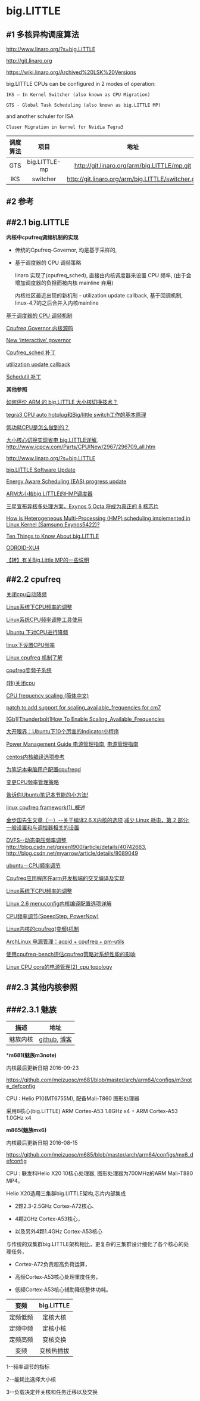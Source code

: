 big.LITTLE
=======


#1  多核异构调度算法
-------


http://www.linaro.org/?s=big.LITTLE

http://git.linaro.org

https://wiki.linaro.org/Archived%20LSK%20Versions

big.LITTLE CPUs can be configured in 2 modes of operation:

    IKS – In Kernel Switcher (also known as CPU Migration)

    GTS - Global Task Scheduling (also known as big.LITTLE MP)

and another schuler for ISA

    Cluser Migration in kernel for Nvidia Tegra3


| 调度算法  |  项目         |   地址                                                |
|:---------:|:-------------:|:-----------------------------------------------------:|
| GTS       | big.LITTLE-mp | http://git.linaro.org/arm/big.LITTLE/mp.git           |
| IKS       | switcher      | http://git.linaro.org/arm/big.LITTLE/switcher.git


#2  参考
-------


##2.1  big.LITTLE
-------


**内核中cpufreq调频机制的实现**

*   传统的Cpufreq-Governor, 均是基于采样的,

*   基于调度器的 CPU 调频策略

    linaro 实现了(cpufreq_sched), 直接由内核调度器来设置 CPU 频率,
    (由于会增加调度器的负担而被内核 mainline 弃用)

    内核社区最近出现的新机制 - utilization update callback, 基于回调机制,
    linux-4.7的之后合并入内核mainline

[基于调度器的 CPU 调频机制](http://kernel.meizu.com/cpufreq-sched.html)

[Cpufreq Governor 内核源码](http://lxr.free-electrons.com/source/drivers/cpufreq/)

[New ‘interactive’ governor](https://lwn.net/Articles/662209/)

[Cpufreq_sched 补丁](https://lkml.org/lkml/2016/2/22/1037)

[utilization update callback](https://lkml.org/lkml/2016/2/15/734)

[Schedutil 补丁](https://lkml.org/lkml/2016/3/29/1041)


**其他参照**



[如何评价 ARM 的 big.LITTLE 大小核切换技术？](https://www.zhihu.com/question/23299449)

[tegra3 CPU auto hotplug和Big/little switch工作的基本原理](http://blog.csdn.net/21cnbao/article/details/7221994)

[低功耗CPU是怎么做到的？](https://www.zhihu.com/question/26655435)

[大小核心切换实现省电 big.LITTLE详解](http://www.enet.com.cn/article/2012/1211/A20121211206764.shtml), http://www.icpcw.com/Parts/CPU/New/2967/296709_all.htm


http://www.linaro.org/?s=big.LITTLE

[big.LITTLE Software Update](http://www.linaro.org/blog/hardware-update/big-little-software-update/)

[Energy Aware Scheduling (EAS) progress update](http://www.linaro.org/blog/core-dump/energy-aware-scheduling-eas-progress-update/)

[ARM大小核big.LITTLE的HMP调度器](http://blog.csdn.net/figo1802/article/details/53338505)

[三星宣布异核多处理方案，Exynos 5 Octa 将成为真正的 8 核芯片](http://www.ifanr.com/news/344228)

[How is Heterogeneous Multi-Processing (HMP) scheduling implemented in Linux Kernel (Samsung Exynos5422)?](http://stackoverflow.com/questions/25498215/how-is-heterogeneous-multi-processing-hmp-scheduling-implemented-in-linux-kern)

[Ten Things to Know About big.LITTLE](https://community.arm.com/groups/processors/blog/2013/06/18/ten-things-to-know-about-biglittle)

[ODROID-XU4](http://www.hardkernel.com/main/products/prdt_info.php?g_code=G143452239825)


[【转】有关Big.Little MP的一些说明](http://tieba.baidu.com/p/2779966905)


##2.2 	cpufreq
-------


[关闭cpu自动降频](http://blog.csdn.net/yatusiter/article/details/8983859)


[Linux系统下CPU频率的调整](http://blog.csdn.net/myarrow/article/details/7917181/)

[Linux系统CPU频率调整工具使用](http://www.cnblogs.com/276815076/p/5434295.html)

[Ubuntu 下对CPU进行降频](http://www.educity.cn/linux/513183.html)

[linux下设置CPU频率](http://www.cppblog.com/jerryma/archive/2012/04/25/172713.aspx)

[Linux cpufreq 机制了解](http://www.cnblogs.com/armlinux/archive/2011/11/12/2396780.html)

[cpufreq变频子系统](http://blog.chinaunix.net/uid-7295895-id-3076467.html)

[(转)关闭cpu](http://blog.sina.com.cn/s/blog_858820890101cplt.html)

[CPU frequency scaling (简体中文)](https://wiki.archlinux.org/index.php?title=CPU_Frequency_Scaling_(%E7%AE%80%E4%BD%93%E4%B8%AD%E6%96%87)&oldid=187726)

[patch to add support for scaling_available_frequencies for cm7](https://github.com/zefie/thunderc_kernel_xionia/commit/083a8c8d678aaa21871ea4a36494b85a815202c6)

[[Gb][Thunderbolt]How To Enable Scaling_Available_Frequencies](http://rootzwiki.com/topic/9056-gbthunderbolthow-to-enable-scaling-available-frequencies/)

[大开眼界：Ubuntu下10个厉害的Indicator小程序](http://tieba.baidu.com/p/2637557447)

[Power Management Guide 电源管理指南](http://blog.chinaunix.net/uid-20209814-id-1727427.html), [电源管理指南](http://www.360doc.com/content/13/0131/09/4776158_263357318.shtml)

[centos内核编译选项参考](http://cookingbsd.blog.51cto.com/5404439/929347/)


[为笔记本电脑用户配置cpufreqd](http://biancheng.dnbcw.info/linux/228673.html)

[变更CPU频率管理策略](http://tieba.baidu.com/p/2964008035)

[告诉你Ubuntu笔记本节能的小方法!](http://www.orsoon.com/news/53465.html)

[linux cpufreq framework(1)_概述](http://www.wowotech.net/pm_subsystem/cpufreq_overview.html)

[金步国先生文章（一）--关于编译2.6.X内核的选项](http://blog.sina.com.cn/s/blog_48c49d5d010090lg.html)
[减少 Linux 耗电，第 2 部分: 一般设置和与调控器相关的设置](http://www.ibm.com/developerworks/cn/linux/l-cpufreq-2/)


[DVFS--动态电压频率调整](http://blog.chinaunix.net/uid-24666775-id-3328064.html), http://blog.csdn.net/green1900/article/details/40742663, http://blog.csdn.net/myarrow/article/details/8089049

[ubuntu－CPU频率调节](http://blog.csdn.net/hackerwin7/article/details/17100547)

[Cpufreq应用程序在arm开发板端的交叉编译及实现](http://blog.csdn.net/linweig/article/details/5972317)

[](http://blog.csdn.net/linweig/article/details/5972317)

[Linux系统下CPU频率的调整](http://blog.csdn.net/myarrow/article/details/7917181/)

[Linux 2.6 menuconfig内核编译配置选项详解](http://blog.csdn.net/stoneliul/article/details/8949818)

[CPU频率调节(SpeedStep, PowerNow)](http://blog.chinaunix.net/uid-9882718-id-1996237.html)

[Linux内核的cpufreq(变频)机制](http://blog.chinaunix.net/uid-26127124-id-3549156.html)

[ArchLinux 电源管理：acpid + cpufreq + pm-utils](http://www.blogbus.com/songyueju-logs/184136902.html)

[使用cpufreq-bench评估cpufreq策略对系统性能的影响](http://blog.csdn.net/21cnbao/article/details/7218413)

[Linux CPU core的电源管理(2)_cpu topology](http://www.wowotech.net/pm_subsystem/cpu_topology.html)


##2.3   其他内核参照
-------


###2.3.1    魅族
-------

|   描述   |  地址    |
|:--------:|:--------:|
| 魅族内核 | [github](https://github.com), [博客](http://kernel.meizu.com)  |

***m681(魅族m3note)**

内核最后更新日期    2016-09-23

https://github.com/meizuosc/m681/blob/master/arch/arm64/configs/m3note_defconfig

CPU :   Helio P10(MT6755M), 配备Mali-T860 图形处理器

采用8核心(big.LITTLE)   ARM Cortex-A53 1.8GHz x4 + ARM Cortex-A53 1.0GHz x4


**m865(魅族mx6)**

内核最后更新日期    2016-08-15

https://github.com/meizuosc/m685/blob/master/arch/arm64/configs/mx6_defconfig

CPU :   联发科Helio X20 10核心处理器, 图形处理器为700MHz的ARM Mali-T880 MP4。

Helio X20选用三集群big.LITTLE架构,芯片内部集成

*   2颗2.3-2.5GHz Cortex-A72核心、

*   4颗2GHz Cortex-A53核心，

*   以及另外4颗1.4GHz Cortex-A53核心


与传统的双集群big.LITTLE架构相比，更复杂的三集群设计细化了各个核心的处理任务，

*   Cortex-A72负责超高负荷运算，

*   高频Cortex-A53核心处理重度任务，

*   低频Cortex-A53核心辅助降低整体功耗。


| 变频 | big.LITTLE |
|:------:|:----------------:|
| 定频低频 | 定核大核 |
| 定频中频 | 定核小核 |
| 定频高频 | 变核交换 |
| 变频         | 变核热插拔 |


1--频率调节的指标

2--能耗比选择大小核

3--负载决定开关核和任务迁移以及交换




